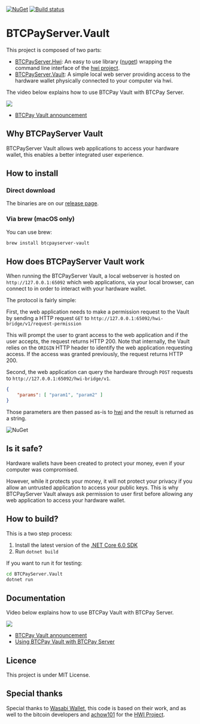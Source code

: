 [![NuGet](https://img.shields.io/nuget/v/BTCPayServer.Hwi.svg)](https://www.nuget.org/packages/BTCPayServer.Hwi) [![Build status](https://github.com/btcpayserver/BTCPayServer.Vault/workflows/CI/badge.svg)](https://github.com/btcpayserver/BTCPayServer.Vault/actions?query=workflow%3ACI)

# BTCPayServer.Vault

This project is composed of two parts:

* [BTCPayServer.Hwi](https://github.com/btcpayserver/BTCPayServer.Vault/tree/master/BTCPayServer.Hwi): An easy to use library ([nuget](https://www.nuget.org/packages/BTCPayServer.Hwi)) wrapping the command line interface of the [hwi project](https://github.com/bitcoin-core/HWI).
* [BTCPayServer.Vault](https://github.com/btcpayserver/BTCPayServer.Vault/tree/master/BTCPayServer.Vault): A simple local web server providing access to the hardware wallet physically connected to your computer via hwi.

The video below explains how to use BTCPay Vault with BTCPay Server.

[![](https://img.youtube.com/vi/s4qbGxef43A/mqdefault.jpg)](https://www.youtube.com/watch?v=s4qbGxef43A)

- [BTCPay Vault announcement](https://blog.btcpayserver.org/btcpay-vault/)


## Why BTCPayServer Vault

BTCPayServer Vault allows web applications to access your hardware wallet, this enables a better integrated user experience.

## How to install

### Direct download

The binaries are on our [release page](https://github.com/btcpayserver/BTCPayServer.Vault/releases/latest).

### Via brew (macOS only)

You can use brew:

```bash
brew install btcpayserver-vault
```

## How does BTCPayServer Vault work

When running the BTCPayServer Vault, a local webserver is hosted on `http://127.0.0.1:65092` which web applications, via your local browser, can connect to in order to interact with your hardware wallet.

The protocol is fairly simple:

First, the web application needs to make a permission request to the Vault by sending a HTTP request `GET` to `http://127.0.0.1:65092/hwi-bridge/v1/request-permission`

This will prompt the user to grant access to the web application and if the user accepts, the request returns HTTP 200. Note that internally, the Vault relies on the `ORIGIN` HTTP header to identify the web application requesting access.
If the access was granted previously, the request returns HTTP 200.

Second, the web application can query the hardware through `POST` requests to `http://127.0.0.1:65092/hwi-bridge/v1`.

```json
{
    "params": [ "param1", "param2" ]
}
````

Those parameters are then passed as-is to [hwi](https://github.com/bitcoin-core/HWI) and the result is returned as a string.

![NuGet](docs/Sequence.svg)

## Is it safe?

Hardware wallets have been created to protect your money, even if your computer was compromised.

However, while it protects your money, it will not protect your privacy if you allow an untrusted application to access your public keys.
This is why BTCPayServer Vault always ask permission to user first before allowing any web application to access your hardware wallet.

## How to build?

This is a two step process:

1. Install the latest version of the [.NET Core 6.0 SDK](https://dotnet.microsoft.com/download/dotnet-core/6.0)
2. Run `dotnet build`

If you want to run it for testing:

```bash
cd BTCPayServer.Vault
dotnet run
```

## Documentation

Video below explains how to use BTCPay Vault with BTCPay Server.

[![](https://img.youtube.com/vi/s4qbGxef43A/mqdefault.jpg)](https://www.youtube.com/watch?v=s4qbGxef43A)

- [BTCPay Vault announcement](https://blog.btcpayserver.org/btcpay-vault/)
- [Using BTCPay Vault with BTCPay Server](https://docs.btcpayserver.org/Vault)

## Licence

This project is under MIT License.

## Special thanks

Special thanks to [Wasabi Wallet](https://github.com/zkSNACKs/WalletWasabi), this code is based on their work, and as well to the bitcoin developers and [achow101](https://github.com/achow101) for the [HWI Project](https://github.com/bitcoin-core/HWI).
